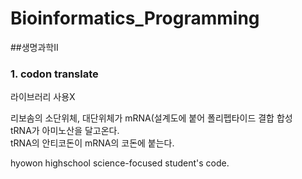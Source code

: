 # Bioinformatics_Programming

##생명과학II
  
### 1. codon translate
라이브러리 사용X  
  
리보솜의 소단위체, 대단위체가 mRNA(설계도에 붙어 폴리펩타이드 결합 합성  
tRNA가 아미노산을 달고온다.  
tRNA의 안티코돈이 mRNA의 코돈에 붙는다.  
  
hyowon highschool science-focused student's code.  
  
  
